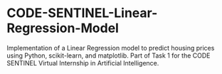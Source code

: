 # CODE-SENTINEL-Linear-Regression-Model
Implementation of a Linear Regression model to predict housing prices using Python, scikit-learn, and matplotlib. Part of Task 1 for the CODE SENTINEL Virtual Internship in Artificial Intelligence.
